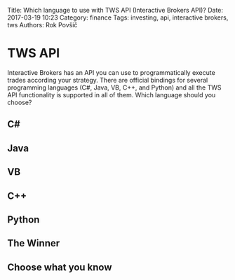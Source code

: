 Title: Which language to use with TWS API (Interactive Brokers API)?
Date: 2017-03-19 10:23
Category: finance
Tags: investing, api, interactive brokers, tws
Authors: Rok Povšič

# TWS API

Interactive Brokers has an API you can use to programmatically execute trades according your
strategy. There are official bindings for several programming languages (C#, Java, VB, C++, and Python)
and all the TWS API functionality is supported in all of them. Which language should you choose?

## C#


## Java


## VB


## C++


## Python


## The Winner


## Choose what you know
